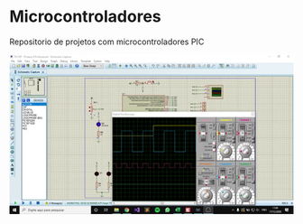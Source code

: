 # Microcontroladores

Repositorio de projetos com microcontroladores PIC

![](https://github.com/FelipeFFerreira/Microcontroladores/blob/master/PIC16F/Controle_analogico_pwm/gifApresentacao.gif "")

